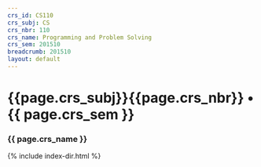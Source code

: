 ```yaml
---
crs_id: CS110
crs_subj: CS
crs_nbr: 110
crs_name: Programming and Problem Solving
crs_sem: 201510
breadcrumb: 201510
layout: default
---
```

# {{page.crs_subj}}{{page.crs_nbr}} &bull; {{ page.crs_sem }}

### {{ page.crs_name }}

{% include index-dir.html %}
